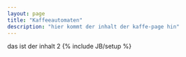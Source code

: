 ```yaml
---
layout: page
title: "Kaffeeautomaten"
description: "hier kommt der inhalt der kaffe-page hin"
---
```

das ist der inhalt 2
{% include JB/setup %}
